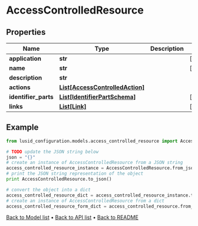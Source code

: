 # AccessControlledResource


## Properties
Name | Type | Description | Notes
------------ | ------------- | ------------- | -------------
**application** | **str** |  | [optional] 
**name** | **str** |  | [optional] 
**description** | **str** |  | 
**actions** | [**List[AccessControlledAction]**](AccessControlledAction.md) |  | 
**identifier_parts** | [**List[IdentifierPartSchema]**](IdentifierPartSchema.md) |  | [optional] 
**links** | [**List[Link]**](Link.md) |  | [optional] 

## Example

```python
from lusid_configuration.models.access_controlled_resource import AccessControlledResource

# TODO update the JSON string below
json = "{}"
# create an instance of AccessControlledResource from a JSON string
access_controlled_resource_instance = AccessControlledResource.from_json(json)
# print the JSON string representation of the object
print AccessControlledResource.to_json()

# convert the object into a dict
access_controlled_resource_dict = access_controlled_resource_instance.to_dict()
# create an instance of AccessControlledResource from a dict
access_controlled_resource_form_dict = access_controlled_resource.from_dict(access_controlled_resource_dict)
```
[Back to Model list](../README.md#documentation-for-models) &#8226; [Back to API list](../README.md#documentation-for-api-endpoints) &#8226; [Back to README](../README.md)


